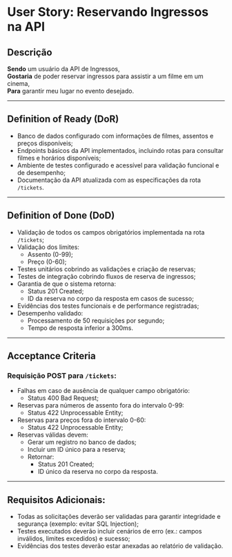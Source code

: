 # User Story: Reservando Ingressos na API

## Descrição

**Sendo** um usuário da API de Ingressos,  
**Gostaria** de poder reservar ingressos para assistir a um filme em um cinema,  
**Para** garantir meu lugar no evento desejado.

---

## Definition of Ready (DoR)

-   Banco de dados configurado com informações de filmes, assentos e preços disponíveis;
-   Endpoints básicos da API implementados, incluindo rotas para consultar filmes e horários disponíveis;
-   Ambiente de testes configurado e acessível para validação funcional e de desempenho;
-   Documentação da API atualizada com as especificações da rota `/tickets`.

---

## Definition of Done (DoD)

-   Validação de todos os campos obrigatórios implementada na rota `/tickets`;
-   Validação dos limites:
    -   Assento (0-99);
    -   Preço (0-60);
-   Testes unitários cobrindo as validações e criação de reservas;
-   Testes de integração cobrindo fluxos de reserva de ingressos;
-   Garantia de que o sistema retorna:
    -   Status 201 Created;
    -   ID da reserva no corpo da resposta em casos de sucesso;
-   Evidências dos testes funcionais e de performance registradas;
-   Desempenho validado:
    -   Processamento de 50 requisições por segundo;
    -   Tempo de resposta inferior a 300ms.

---

## Acceptance Criteria

### Requisição POST para `/tickets`:

-   Falhas em caso de ausência de qualquer campo obrigatório:
    -   Status 400 Bad Request;
-   Reservas para números de assento fora do intervalo 0-99:
    -   Status 422 Unprocessable Entity;
-   Reservas para preços fora do intervalo 0-60:
    -   Status 422 Unprocessable Entity;
-   Reservas válidas devem:
    -   Gerar um registro no banco de dados;
    -   Incluir um ID único para a reserva;
    -   Retornar:
        -   Status 201 Created;
        -   ID único da reserva no corpo da resposta.

---

## Requisitos Adicionais:

-   Todas as solicitações deverão ser validadas para garantir integridade e segurança (exemplo: evitar SQL Injection);
-   Testes executados deverão incluir cenários de erro (ex.: campos inválidos, limites excedidos) e sucesso;
-   Evidências dos testes deverão estar anexadas ao relatório de validação.
